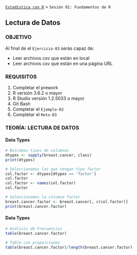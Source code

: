 [`Estadística con R`](../Readme.md) > `Sesión 01: Fundamentos de R` 

## Lectura de Datos

### OBJETIVO

Al final de el `Ejercicio-03` serás capaz de:
- Leer archivos csv que están en local
- Leer archivos csv que están en una página URL

### REQUISITOS

1. Completar el prework
2. R versión 3.6.2 o mayor
3. R Studio versión 1.2.5033 o mayor 
4. Git Bash
5. Completar el `Ejemplo-03` 
6. Completar el `Reto-03`

### TEORÍA: LECTURA DE DATOS

#### Data Types

```r
# Buscamos tipos de columnas
dtypes <- sapply(breast.cancer, class)
print(dtypes)

# Seleccionamos las que tengan tipo factor
col.factor <- dtypes[dtypes == 'factor']
col.factor
col.factor <- names(col.factor)
col.factor

# Seleccionamos la columna factor
breast.cancer.factor <- breast.cancer[, c(col.factor)]
print(breast.cancer.factor)

```

#### Data Types

```r
# Análisis de Frecuencias
table(breast.cancer.factor)

# Table con proporciones
table(breast.cancer.factor)/length(breast.cancer.factor)
```
